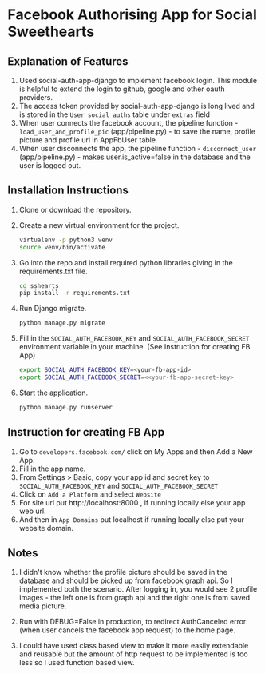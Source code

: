 # Facebook Authorising App for Social Sweethearts

## Explanation of Features

1. Used social-auth-app-django to implement facebook login. This module is helpful to extend the login to github, google and other oauth providers.
3. The access token provided by social-auth-app-django is long lived and is stored in the `User social auths` table under `extras` field
4. When user connects the facebook account, the pipeline function - `load_user_and_profile_pic` (app/pipeline.py) - to save the name, profile picture and profile url in AppFbUser table.
5. When user disconnects the app, the pipeline function - `disconnect_user` (app/pipeline.py) - makes user.is_active=false in the database and the user is logged out.


## Installation Instructions
1. Clone or download the repository. 
2. Create a new virtual environment for the project.
    ```bash
    virtualenv -p python3 venv
    source venv/bin/activate
    ```
3. Go into the repo and install required python libraries giving in the requirements.txt file.
    ```bash
    cd sshearts
    pip install -r requirements.txt
    ```
4. Run Django migrate.
    
    ```bash
    python manage.py migrate
    ```
    
5. Fill in the `SOCIAL_AUTH_FACEBOOK_KEY`  and `SOCIAL_AUTH_FACEBOOK_SECRET` environment variable in your machine. (See Instruction for creating FB App)
    ```bash
    export SOCIAL_AUTH_FACEBOOK_KEY=<your-fb-app-id>
    export SOCIAL_AUTH_FACEBOOK_SECRET=<<your-fb-app-secret-key>
    ```
5. Start the application.
    ```bash
    python manage.py runserver
    ```

## Instruction for creating FB App

1. Go to `developers.facebook.com/` click on My Apps and then Add a New App.
2. Fill in the app name.
3. From Settings > Basic, copy your app id and secret key to  `SOCIAL_AUTH_FACEBOOK_KEY`  and `SOCIAL_AUTH_FACEBOOK_SECRET`
4. Click on `Add a Platform` and select `Website`
5. For site url put http://localhost:8000 , if running locally else your app web url.
6. And then in `App Domains` put localhost if running locally else put your website domain.
 
## Notes

1. I didn't know whether the profile picture should be saved in the database and should be picked up from facebook graph api. So I implemented both the scenario. After logging in, you would see 2 profile images - the left one is from graph api and the right one is from saved media picture.

2. Run with DEBUG=False in production, to redirect AuthCanceled error (when user cancels the facebook app request) to the home page.

3. I could have used class based view to make it more easily extendable and reusable but the amount of http request to be implemented is too less so I used function based view.


